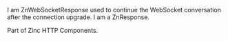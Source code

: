 I am ZnWebSocketResponse used to continue the WebSocket conversation after the connection upgrade.
I am a ZnResponse.

Part of Zinc HTTP Components.